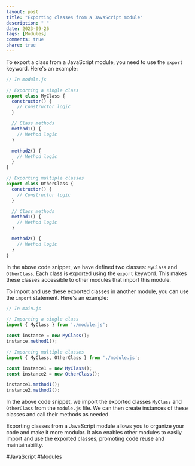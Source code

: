 ```yaml
---
layout: post
title: "Exporting classes from a JavaScript module"
description: " "
date: 2023-09-26
tags: [Modules]
comments: true
share: true
---
```


To export a class from a JavaScript module, you need to use the `export` keyword. Here's an example:

```javascript
// In module.js

// Exporting a single class
export class MyClass {
  constructor() {
    // Constructor logic
  }

  // Class methods
  method1() {
    // Method logic
  }

  method2() {
    // Method logic
  }
}

// Exporting multiple classes
export class OtherClass {
  constructor() {
    // Constructor logic
  }

  // Class methods
  method1() {
    // Method logic
  }

  method2() {
    // Method logic
  }
}
```

In the above code snippet, we have defined two classes: `MyClass` and `OtherClass`. Each class is exported using the `export` keyword. This makes these classes accessible to other modules that import this module. 

To import and use these exported classes in another module, you can use the `import` statement. Here's an example:

```javascript
// In main.js

// Importing a single class
import { MyClass } from './module.js';

const instance = new MyClass();
instance.method1();

// Importing multiple classes
import { MyClass, OtherClass } from './module.js';

const instance1 = new MyClass();
const instance2 = new OtherClass();

instance1.method1();
instance2.method2();
```

In the above code snippet, we import the exported classes `MyClass` and `OtherClass` from the `module.js` file. We can then create instances of these classes and call their methods as needed.

Exporting classes from a JavaScript module allows you to organize your code and make it more modular. It also enables other modules to easily import and use the exported classes, promoting code reuse and maintainability.

#JavaScript #Modules
